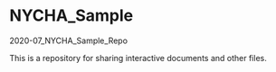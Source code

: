# NYCHA_Sample
2020-07_NYCHA_Sample_Repo

This is a repository for sharing interactive documents and other files.
